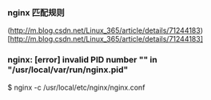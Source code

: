 ### nginx 匹配规则

(http://m.blog.csdn.net/Linux_365/article/details/71244183)[http://m.blog.csdn.net/Linux_365/article/details/71244183]

### nginx: [error] invalid PID number "" in "/usr/local/var/run/nginx.pid"

$ nginx -c /usr/local/etc/nginx/nginx.conf